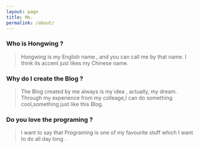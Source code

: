```yaml
---
layout: page
title: Me.
permalink: /about/
---
```


### Who is Hongwing ?

> Hongwing is my English name , and you can call me by that name.
> I think its accent just likes my Chinese name.

### Why do I create the Blog ?
> The Blog created by me always is my idea , actually, my dream.
> Through my experience from my colleage,I can do something cool,something just like this Blog.

### Do you love the programing ?
> I want to say that Programing is one of my favourite stuff which I want to do all day long .